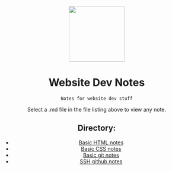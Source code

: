 <div align="center">

<img width="150" src="https://fiverr-res.cloudinary.com/images/t_main1,q_auto,f_auto,q_auto,f_auto/attachments/delivery/asset/a9aa4715eb501205daecff60b3f1b761-1586595696/croconaw/make-a-pixel-art-gif.gif">

# Website Dev Notes
```
Notes for website dev stuff
```
Select a .md file in the file listing above to view any note.
## Directory:
- [Basic HTML notes](https://millspcclub.github.io/website-dev-notes/html)
- [Basic CSS notes](https://millspcclub.github.io/website-dev-notes/css)
- [Basic git notes](https://millspcclub.github.io/website-dev-notes/git-basics)
- [SSH github notes](https://millspcclub.github.io/website-dev-notes/git-ssh)
</div>
